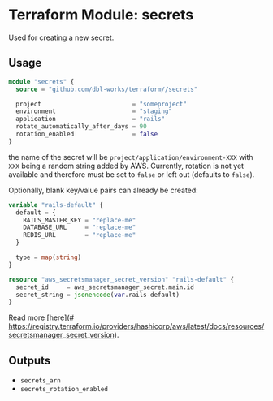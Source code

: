 # Terraform Module: secrets

Used for creating a new secret.


## Usage

```terraform
module "secrets" {
  source = "github.com/dbl-works/terraform//secrets"

  project                         = "someproject"
  environment                     = "staging"
  application                     = "rails"
  rotate_automatically_after_days = 90
  rotation_enabled                = false
}
```

the name of the secret will be `project/application/environment-XXX` with `XXX` being a random string added by AWS.
Currently, rotation is not yet available and therefore must be set to `false` or left out (defaults to `false`).

Optionally, blank key/value pairs can already be created:

```terraform
variable "rails-default" {
  default = {
    RAILS_MASTER_KEY = "replace-me"
    DATABASE_URL     = "replace-me"
    REDIS_URL        = "replace-me"
  }

  type = map(string)
}

resource "aws_secretsmanager_secret_version" "rails-default" {
  secret_id     = aws_secretsmanager_secret.main.id
  secret_string = jsonencode(var.rails-default)
}
```

Read more [here](# https://registry.terraform.io/providers/hashicorp/aws/latest/docs/resources/secretsmanager_secret_version).


## Outputs

- `secrets_arn`
- `secrets_rotation_enabled`
